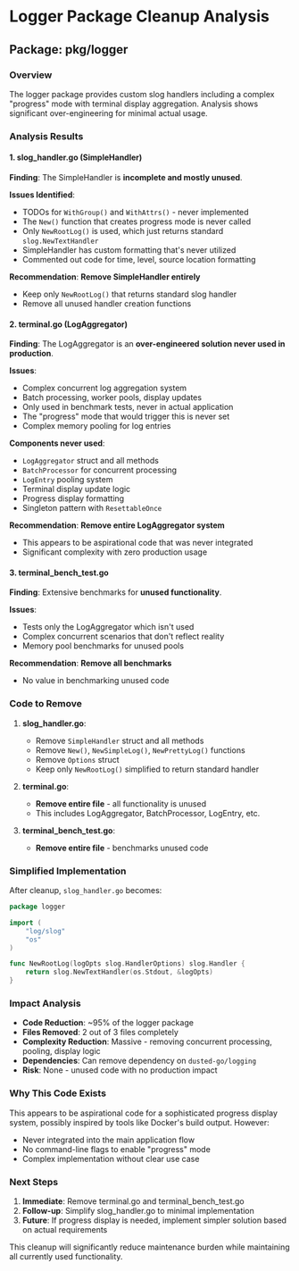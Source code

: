 # Logger Package Cleanup Analysis

## Package: pkg/logger

### Overview
The logger package provides custom slog handlers including a complex "progress" mode with terminal display aggregation. Analysis shows significant over-engineering for minimal actual usage.

### Analysis Results

#### 1. slog_handler.go (SimpleHandler)
**Finding**: The SimpleHandler is **incomplete and mostly unused**.

**Issues Identified**:
- TODOs for `WithGroup()` and `WithAttrs()` - never implemented
- The `New()` function that creates progress mode is never called
- Only `NewRootLog()` is used, which just returns standard `slog.NewTextHandler`
- SimpleHandler has custom formatting that's never utilized
- Commented out code for time, level, source location formatting

**Recommendation**: **Remove SimpleHandler entirely**
- Keep only `NewRootLog()` that returns standard slog handler
- Remove all unused handler creation functions

#### 2. terminal.go (LogAggregator)
**Finding**: The LogAggregator is an **over-engineered solution never used in production**.

**Issues**:
- Complex concurrent log aggregation system
- Batch processing, worker pools, display updates
- Only used in benchmark tests, never in actual application
- The "progress" mode that would trigger this is never set
- Complex memory pooling for log entries

**Components never used**:
- `LogAggregator` struct and all methods
- `BatchProcessor` for concurrent processing  
- `LogEntry` pooling system
- Terminal display update logic
- Progress display formatting
- Singleton pattern with `ResettableOnce`

**Recommendation**: **Remove entire LogAggregator system**
- This appears to be aspirational code that was never integrated
- Significant complexity with zero production usage

#### 3. terminal_bench_test.go
**Finding**: Extensive benchmarks for **unused functionality**.

**Issues**:
- Tests only the LogAggregator which isn't used
- Complex concurrent scenarios that don't reflect reality
- Memory pool benchmarks for unused pools

**Recommendation**: **Remove all benchmarks**
- No value in benchmarking unused code

### Code to Remove

1. **slog_handler.go**:
   - Remove `SimpleHandler` struct and all methods
   - Remove `New()`, `NewSimpleLog()`, `NewPrettyLog()` functions
   - Remove `Options` struct
   - Keep only `NewRootLog()` simplified to return standard handler

2. **terminal.go**:
   - **Remove entire file** - all functionality is unused
   - This includes LogAggregator, BatchProcessor, LogEntry, etc.

3. **terminal_bench_test.go**:
   - **Remove entire file** - benchmarks unused code

### Simplified Implementation

After cleanup, `slog_handler.go` becomes:
```go
package logger

import (
    "log/slog"
    "os"
)

func NewRootLog(logOpts slog.HandlerOptions) slog.Handler {
    return slog.NewTextHandler(os.Stdout, &logOpts)
}
```

### Impact Analysis

- **Code Reduction**: ~95% of the logger package
- **Files Removed**: 2 out of 3 files completely
- **Complexity Reduction**: Massive - removing concurrent processing, pooling, display logic
- **Dependencies**: Can remove dependency on `dusted-go/logging`
- **Risk**: None - unused code with no production impact

### Why This Code Exists

This appears to be aspirational code for a sophisticated progress display system, possibly inspired by tools like Docker's build output. However:
- Never integrated into the main application flow
- No command-line flags to enable "progress" mode
- Complex implementation without clear use case

### Next Steps

1. **Immediate**: Remove terminal.go and terminal_bench_test.go
2. **Follow-up**: Simplify slog_handler.go to minimal implementation
3. **Future**: If progress display is needed, implement simpler solution based on actual requirements

This cleanup will significantly reduce maintenance burden while maintaining all currently used functionality.